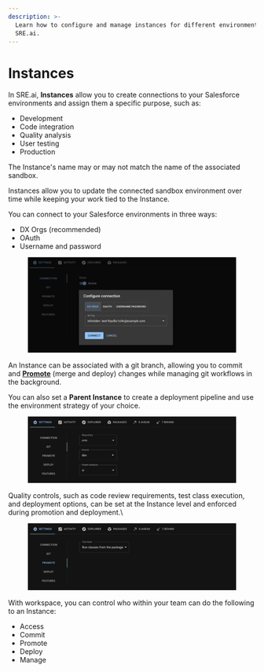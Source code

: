 ```yaml
---
description: >-
  Learn how to configure and manage instances for different environments in
  SRE.ai.
---
```


# Instances

In SRE.ai, **Instances** allow you to create connections to your Salesforce environments and assign them a specific purpose, such as:

* Development
* Code integration
* Quality analysis
* User testing
* Production

The Instance's name may or may not match the name of the associated sandbox.

Instances allow you to update the connected sandbox environment over time while keeping your work tied to the Instance.

You can connect to your Salesforce environments in three ways:

* DX Orgs (recommended)
* OAuth
* Username and password

<figure><img src="../.gitbook/assets/image (20).png" alt=""><figcaption></figcaption></figure>

An Instance can be associated with a git branch, allowing you to commit and [**Promote**](promote.md) (merge and deploy) changes while managing git workflows in the background.

You can also set a **Parent Instance** to create a deployment pipeline and use the environment strategy of your choice.

<figure><img src="../.gitbook/assets/image (21).png" alt=""><figcaption></figcaption></figure>

Quality controls, such as code review requirements, test class execution, and deployment options, can be set at the Instance level and enforced during promotion and deployment.\


<figure><img src="../.gitbook/assets/image (22).png" alt=""><figcaption></figcaption></figure>

With workspace, you can control who within your team can do the following to an Instance:

* Access
* Commit
* Promote
* Deploy
* Manage
